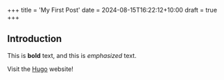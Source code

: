 +++
title = 'My First Post'
date = 2024-08-15T16:22:12+10:00
draft = true
+++

## Introduction

This is **bold** text, and this is _emphasized_ text.

Visit the [Hugo](https://gohugo.io) website!
